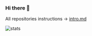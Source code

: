 ### Hi there 👋

All repositories instructions -> [intro.md](./intro.md)

![stats](https://github-readme-stats-dun-nine-64.vercel.app/api?username=ShiinaRinne)
